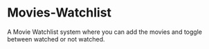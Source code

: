 # Movies-Watchlist
A Movie Watchlist system where you can add the movies and toggle between watched or not watched.

